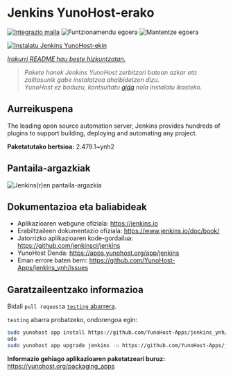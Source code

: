 <!--
Ohart ongi: README hau automatikoki sortu da <https://github.com/YunoHost/apps/tree/master/tools/readme_generator>ri esker
EZ editatu eskuz.
-->

# Jenkins YunoHost-erako

[![Integrazio maila](https://dash.yunohost.org/integration/jenkins.svg)](https://ci-apps.yunohost.org/ci/apps/jenkins/) ![Funtzionamendu egoera](https://ci-apps.yunohost.org/ci/badges/jenkins.status.svg) ![Mantentze egoera](https://ci-apps.yunohost.org/ci/badges/jenkins.maintain.svg)

[![Instalatu Jenkins YunoHost-ekin](https://install-app.yunohost.org/install-with-yunohost.svg)](https://install-app.yunohost.org/?app=jenkins)

*[Irakurri README hau beste hizkuntzatan.](./ALL_README.md)*

> *Pakete honek Jenkins YunoHost zerbitzari batean azkar eta zailtasunik gabe instalatzea ahalbidetzen dizu.*  
> *YunoHost ez baduzu, kontsultatu [gida](https://yunohost.org/install) nola instalatu ikasteko.*

## Aurreikuspena

The leading open source automation server, Jenkins provides hundreds of plugins to support building, deploying and automating any project. 


**Paketatutako bertsioa:** 2.479.1~ynh2

## Pantaila-argazkiak

![Jenkins(r)en pantaila-argazkia](./doc/screenshots/screenshot1.png)

## Dokumentazioa eta baliabideak

- Aplikazioaren webgune ofiziala: <https://jenkins.io>
- Erabiltzaileen dokumentazio ofiziala: <https://www.jenkins.io/doc/book/>
- Jatorrizko aplikazioaren kode-gordailua: <https://github.com/jenkinsci/jenkins>
- YunoHost Denda: <https://apps.yunohost.org/app/jenkins>
- Eman errore baten berri: <https://github.com/YunoHost-Apps/jenkins_ynh/issues>

## Garatzaileentzako informazioa

Bidali `pull request`a [`testing` abarrera](https://github.com/YunoHost-Apps/jenkins_ynh/tree/testing).

`testing` abarra probatzeko, ondorengoa egin:

```bash
sudo yunohost app install https://github.com/YunoHost-Apps/jenkins_ynh/tree/testing --debug
edo
sudo yunohost app upgrade jenkins -u https://github.com/YunoHost-Apps/jenkins_ynh/tree/testing --debug
```

**Informazio gehiago aplikazioaren paketatzeari buruz:** <https://yunohost.org/packaging_apps>
